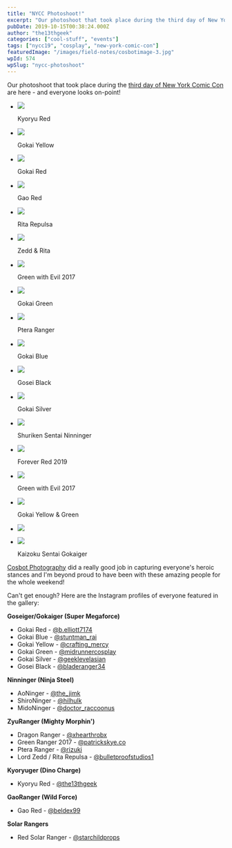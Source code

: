 ```yaml
---
title: "NYCC Photoshoot!"
excerpt: "Our photoshoot that took place during the third day of New York Comic Con are here - and everyone looks on-point! Kyoryu Red Gokai Yellow Gokai Red Gao Red…"
pubDate: 2019-10-15T00:38:24.000Z
author: "the13thgeek"
categories: ["cool-stuff", "events"]
tags: ["nycc19", "cosplay", "new-york-comic-con"]
featuredImage: "/images/field-notes/cosbotimage-3.jpg"
wpId: 574
wpSlug: "nycc-photoshoot"
---
```


Our photoshoot that took place during the [third day of New York Comic Con](https://the13thgeek.com/2019/10/05/nycc-day-three-its-morphin-time/) are here - and everyone looks on-point!

*   ![](/images/field-notes/cosbotimage-3.jpg)
    
    Kyoryu Red
    
*   ![](/images/field-notes/cosbotimage-6.jpg)
    
    Gokai Yellow
    
*   ![](/images/field-notes/cosbotimage-9.jpg)
    
    Gokai Red
    
*   ![](/images/field-notes/cosbotimage-10.jpg)
    
    Gao Red
    
*   ![](/images/field-notes/cosbotimage-15.jpg)
    
    Rita Repulsa
    
*   ![](/images/field-notes/cosbotimage-18.jpg)
    
    Zedd & Rita
    
*   ![](/images/field-notes/cosbotimage-19.jpg)
    
    Green with Evil 2017
    
*   ![](/images/field-notes/cosbotimage-20.jpg)
    
    Gokai Green
    
*   ![](/images/field-notes/cosbotimage-28.jpg)
    
    Ptera Ranger
    
*   ![](/images/field-notes/cosbotimage-30.jpg)
    
    Gokai Blue
    
*   ![](/images/field-notes/cosbotimage-38.jpg)
    
    Gosei Black
    
*   ![](/images/field-notes/cosbotimage-40.jpg)
    
    Gokai Silver
    
*   ![](/images/field-notes/cosbotimage-43.jpg)
    
    Shuriken Sentai Ninninger
    
*   ![](/images/field-notes/cosbotimage-47.jpg)
    
    Forever Red 2019
    
*   ![](/images/field-notes/cosbotimage-8456-2.jpg)
    
    Green with Evil 2017
    
*   ![](/images/field-notes/cosbotimage-8610-2.jpg)
    
    Gokai Yellow & Green
    
*   ![](/images/field-notes/cosbotimage-8747.jpg)
    
*   ![](/images/field-notes/cosbotimage-8750.jpg)
    
    Kaizoku Sentai Gokaiger
    

[Cosbot Photography](https://www.instagram.com/cosbotphotography/) did a really good job in capturing everyone's heroic stances and I'm beyond proud to have been with these amazing people for the whole weekend!

Can't get enough? Here are the Instagram profiles of everyone featured in the gallery:

**Goseiger/Gokaiger (Super Megaforce)**

*   Gokai Red - [@b.elliott7174](https://www.instagram.com/b.elliott7174/)
*   Gokai Blue - [@stuntman\_rai](https://www.instagram.com/stuntman_rai/)
*   Gokai Yellow - [@crafting\_mercy](https://www.instagram.com/crafting_mercy/)
*   Gokai Green - [@midrunnercosplay](https://www.instagram.com/midrunnercosplay/)
*   Gokai Silver - [@geeklevelasian](https://www.instagram.com/geeklevelasian/)
*   Gosei Black - [@bladeranger34](https://www.instagram.com/bladeranger34/)

**Ninninger (Ninja Steel)**

*   AoNinger - [@the\_jimk](https://www.instagram.com/the_jimk/)
*   ShiroNinger - [@hilhulk](https://www.instagram.com/hilhulk/)
*   MidoNinger - [@doctor\_raccoonus](https://www.instagram.com/doctor_raccoonus/)

**ZyuRanger (Mighty Morphin')**

*   Dragon Ranger - [@xhearthrobx](https://www.instagram.com/xhearthrobx/)
*   Green Ranger 2017 - [@patrickskye.co](https://www.instagram.com/patrickskye.co/)
*   Ptera Ranger - [@rizuki](https://www.instagram.com/rizuki/)
*   Lord Zedd / Rita Repulsa - [@bulletproofstudios1](https://www.instagram.com/bulletproofstudios1/)

**Kyoryuger (Dino Charge)**

*   Kyoryu Red - [@the13thgeek](https://www.instagram.com/the13thgeek/)

**GaoRanger (Wild Force)**

*   Gao Red - [@beldex99](https://www.instagram.com/beldex99/)

**Solar Rangers**

*   Red Solar Ranger - [@starchildprops](https://www.instagram.com/starchildprops/)